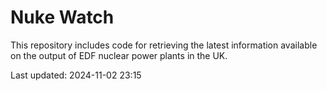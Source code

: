 # Nuke Watch

This repository includes code for retrieving the latest information available on the output of EDF nuclear power plants in the UK.

Last updated: 2024-11-02 23:15